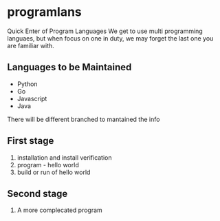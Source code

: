 # programlans
Quick Enter of Program Languages
We get to use multi programming languaes, but when focus on one in duty, we may forget the last one you are familiar with.

## Languages to be Maintained

- Python
- Go
- Javascript
- Java

There will be different branched to mantained the info

## First stage
1. installation and install verification
2. program - hello world
3. build or run of hello world

## Second stage
1. A more complecated program




